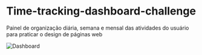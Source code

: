 # Time-tracking-dashboard-challenge
Painel de organização diária, semana e mensal das atividades do usuário para praticar o design de páginas web

![Dashboard](https://user-images.githubusercontent.com/84580917/160026585-73705d94-5453-4259-8b96-134beb530df1.png)

